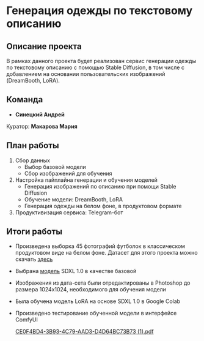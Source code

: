 # **Генерация одежды по текстовому описанию**

## **Описание проекта**

В рамках данного проекта будет реализован сервис генерации одежды по текстовому описанию с помощью Stable Diffusion, в том числе с добавлением на основании пользовательских изображений (DreamBooth, LoRA).

## **Команда**

- **Синецкий Андрей**
  
Куратор: **Макарова Мария**

## **План работы**

1. Сбор данных
   - Выбор базовой модели
   - Сбор изображений для обучения
2. Настройка пайплайна генерации и обучения моделей
   - Генерация изображений по описанию при помощи Stable Diffusion
   - Обучение модели: DreamBooth, LoRA
   - Генерация одежды на белом фоне, в продуктовом формате
3. Продуктивизация сервиса: Telegram-бот


## **Итоги работы**

* Произведена выборка 45 фотографий футболок в классическом продуктовом виде на белом фоне. Датасет для этого проекта можно скачать [здесь](https://disk.yandex.ru/d/9AbJz3lHwdbpHg)
* Выбрана [модель](https://huggingface.co/stabilityai/stable-diffusion-xl-base-1.0/resolve/main/sd_xl_base_1.0.safetensors) SDXL 1.0 в качестве базовой 
* Изображения из дата-сета были отредактированы в Photoshop до размера 1024x1024, необходимого для обучения модели
* Была обучена модель LoRA на основе SDXL 1.0 в Google Colab
* Произведено тестирование обученной модели в интерфейсе ComfyUI

  [CE0F4BD4-3B93-4C79-AAD3-D4D64BC73B73 (1).pdf](https://github.com/Soltechml/ClothesLora/files/13958131/CE0F4BD4-3B93-4C79-AAD3-D4D64BC73B73.1.pdf)



